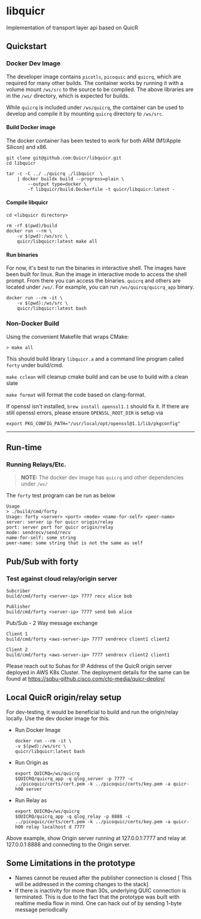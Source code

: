 libquicr
========

Implementation of transport layer api based on QuicR

Quickstart
----------

### Docker Dev Image
The developer image contains ```picotls```, ```picoquic``` and ```quicrq```, which are required
for many other builds.  The container works by running it with a volume mount ```/ws/src```
to the source to be compiled. The above libraries are in the ```/ws/``` directory, which is expected for builds.

While ```quicrq``` is included under ```/ws/quicrq```, the container can be used to develop and compile
it by mounting ```quicrq``` directory to ```/ws/src```. 

#### Build Docker image
The docker container has been tested to work for both ARM (M1/Apple Silicon) and x86.  

```
git clone git@github.com:Quicr/libquicr.git
cd libquicr

tar -c -C ../ ./quicrq ./libquicr  \
    | docker buildx build --progress=plain \
        --output type=docker \
        -f libquicr/build.Dockerfile -t quicr/libquicr:latest -
```

#### Compile libquicr

```
cd <libquicr directory>

rm -rf $(pwd)/build
docker run --rm \
    -v $(pwd):/ws/src \
    quicr/libquicr:latest make all 
```

#### Run binaries

For now, it's best to run the binaries in interactive shell.  The images have been built for linux.  Run
the image in interactive mode to access the shell prompt.  From there you can access the binaries. 
```quicrq``` and others are located under ```/ws/```.   For example, you can run ```/ws/quircq/quicrq_app``` binary. 

```
docker run --rm -it \
    -v $(pwd):/ws/src \
    quicr/libquicr:latest bash
```

### Non-Docker Build

Using the convenient Makefile that wraps CMake:

```
> make all
```
This should build library `libquicr.a` and 
a command line program called `forty` under build/cmd.

`make cclean` will cleanup cmake build and can be use to 
build with a clean slate

`make format` will format the code based on 
clang-format.

If openssl isn't installed, `brew install openssl1.1` 
should fix it.
If there are still openssl errors, please ensure 
`OPENSSL_ROOT_DIR` is setup via

```
export PKG_CONFIG_PATH="/usr/local/opt/openssl@1.1/lib/pkgconfig"
```

---
## Run-time

### Running Relays/Etc.

> **NOTE:** The docker dev image has ```quicrq``` and other dependencies under ```/ws/```  

The `forty` test program can be run as below

```
Usage
> ./build/cmd/forty 
Usage: forty <server> <port> <mode> <name-for-self> <peer-name>
server: server ip for quicr origin/relay
port: server port for quicr origin/relay
mode: sendrecv/send/recv
name-for-self: some string
peer-name: some string that is not the same as self
```

Pub/Sub with forty
-------------------
### Test against cloud relay/origin server

```
Subcriber
build/cmd/forty <server-ip> 7777 recv alice bob
```

```
Publisher
build/cmd/forty <server-ip> 7777 send bob alice
```

Pub/Sub - 2 Way message exchange
```
Client 1
build/cmd/forty <aws-server-ip> 7777 sendrecv client1 client2

Client 2
build/cmd/forty <aws-server-ip> 7777 sendrecv client2 client1

```

Please reach out to Suhas for IP Address of the QuicR origin 
server deployed in AWS K8s Cluster.
The deployment details for the same can be found 
at https://sqbu-github.cisco.com/cto-media/quicr-deploy/


Local QuicR origin/relay setup
----------------------------------
For dev-testing, it would be beneficial to build and run 
the origin/relay locally.  Use the dev docker image for this. 

- Run Docker Image
    ```
    docker run --rm -it \
    -v $(pwd):/ws/src \
    quicr/libquicr:latest bash
    ```

- Run Origin as
    ```
    export QUICRQ=/ws/quicrq
    $QUICRQ/quicrq_app -q qlog_server -p 7777 -c ../picoquic/certs/cert.pem -k ../picoquic/certs/key.pem -a quicr-h00 server
    ```
- Run Relay as
    ```
    export QUICRQ=/ws/quicrq
    $QUICRQ/quicrq_app -q qlog_relay -p 8888 -c ../picoquic/certs/cert.pem -k ../picoquic/certs/key.pem -a quicr-h00 relay localhost d 7777
    ```

Above example, show Origin server running at 127.0.0.1:7777 and relay at 127.0.0.1:8888 and 
connecting to the Origin server.

Some Limitations in the prototype
---------------------------------

- Names cannot be reused after the publisher connection is closed 
[ This will be addressed in the coming changes to the stack]
- If there is inactivity for more than 30s, underlying QUIC connection 
 is terminated. This is due to the fact that the prototype was built
 with realtime media flow in mind. One can hack out of by sending
 1-byte message periodically